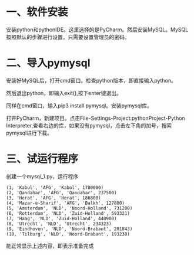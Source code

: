 # 一、软件安装
安装python和pythonIDE。这里选择的是PyCharm。然后安装MySQL。MySQL按照默认的步骤进行设置，只需要设置管理员的密码。
# 二、导入pymysql
安装好MySQL后，打开cmd窗口。检查python版本，即直接输入python。

然后退出python，即输入exit(),按下enter键退出。

同样在cmd窗口，输入pip3 install pymysql。安装pymysql库。

打开PyCharm，新建项目。点击File-Settings-Project:pythonProject-Python Interpreter,查看右边的库，如果没有pymysql，点击左下角的加号，搜索pymysql进行下载。

# 三、试运行程序
创建一个mysql_1.py，运行程序
~~~
(1, 'Kabul', 'AFG', 'Kabol', 1780000)
(2, 'Qandahar', 'AFG', 'Qandahar', 237500)
(3, 'Herat', 'AFG', 'Herat', 186800)
(4, 'Mazar-e-Sharif', 'AFG', 'Balkh', 127800)
(5, 'Amsterdam', 'NLD', 'Noord-Holland', 731200)
(6, 'Rotterdam', 'NLD', 'Zuid-Holland', 593321)
(7, 'Haag', 'NLD', 'Zuid-Holland', 440900)
(8, 'Utrecht', 'NLD', 'Utrecht', 234323)
(9, 'Eindhoven', 'NLD', 'Noord-Brabant', 201843)
(10, 'Tilburg', 'NLD', 'Noord-Brabant', 193238)
~~~
能正常显示上述内容，即表示准备完成
